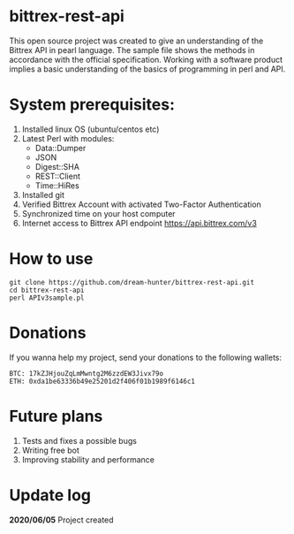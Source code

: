 # bittrex-rest-api

This open source project was created to give an understanding of the Bittrex API in pearl language.
The sample file shows the methods in accordance with the official specification.
Working with a software product implies a basic understanding of the basics of programming in perl and API.

# System prerequisites:

 1. Installed linux OS (ubuntu/centos etc)
 2. Latest Perl with modules:
    - Data::Dumper
    - JSON
    - Digest::SHA
    - REST::Client
    - Time::HiRes
 3. Installed git
 4. Verified Bittrex Account with activated Two-Factor Authentication
 5. Synchronized time on your host computer
 6. Internet access to Bittrex API endpoint https://api.bittrex.com/v3

# How to use

```
git clone https://github.com/dream-hunter/bittrex-rest-api.git
cd bittrex-rest-api
perl APIv3sample.pl
```
# Donations

If you wanna help my project, send your donations to the following wallets:

```
BTC: 17kZJHjouZqLmMwntg2M6zzdEW3Jivx79o
ETH: 0xda1be63336b49e25201d2f406f01b1989f6146c1
```
# Future plans
 1. Tests and fixes a possible bugs
 2. Writing free bot
 3. Improving stability and performance

# Update log

**2020/06/05**
 Project created